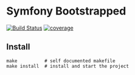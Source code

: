 # Symfony Bootstrapped

[![Build Status](https://travis-ci.org/antiseptikk/symfony-bootstrapped.svg?branch=master)](https://travis-ci.org/antiseptikk/symfony-bootstrapped)
[![coverage](https://gitlab.com/mykiwi/symfony-bootstrapped/badges/master/coverage.svg)](https://mykiwi.gitlab.io/symfony-bootstrapped/)

## Install

    make          # self documented makefile
    make install  # install and start the project
